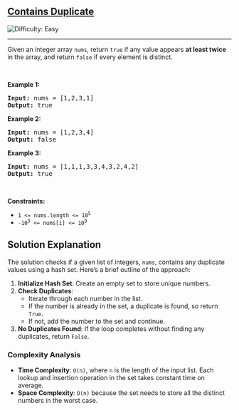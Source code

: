 <h2><a href="https://leetcode.com/problems/contains-duplicate">Contains Duplicate</a></h2> <img src='https://img.shields.io/badge/Difficulty-Easy-brightgreen' alt='Difficulty: Easy' /><hr><p>Given an integer array <code>nums</code>, return <code>true</code> if any value appears <strong>at least twice</strong> in the array, and return <code>false</code> if every element is distinct.</p>

<p>&nbsp;</p>
<p><strong class="example">Example 1:</strong></p>
<pre><strong>Input:</strong> nums = [1,2,3,1]
<strong>Output:</strong> true
</pre><p><strong class="example">Example 2:</strong></p>
<pre><strong>Input:</strong> nums = [1,2,3,4]
<strong>Output:</strong> false
</pre><p><strong class="example">Example 3:</strong></p>
<pre><strong>Input:</strong> nums = [1,1,1,3,3,4,3,2,4,2]
<strong>Output:</strong> true
</pre>
<p>&nbsp;</p>
<p><strong>Constraints:</strong></p>

<ul>
	<li><code>1 &lt;= nums.length &lt;= 10<sup>5</sup></code></li>
	<li><code>-10<sup>9</sup> &lt;= nums[i] &lt;= 10<sup>9</sup></code></li>
</ul>

## Solution Explanation

The solution checks if a given list of integers, `nums`, contains any duplicate values using a hash set. Here’s a brief outline of the approach:

1. **Initialize Hash Set**: Create an empty set to store unique numbers.
2. **Check Duplicates**:
    - Iterate through each number in the list.
    - If the number is already in the set, a duplicate is found, so return `True`.
    - If not, add the number to the set and continue.
3. **No Duplicates Found**: If the loop completes without finding any duplicates, return `False`.

### Complexity Analysis

- **Time Complexity**: `O(n)`, where `n` is the length of the input list. Each lookup and insertion operation in the set takes constant time on average.
- **Space Complexity**: `O(n)` because the set needs to store all the distinct numbers in the worst case.
